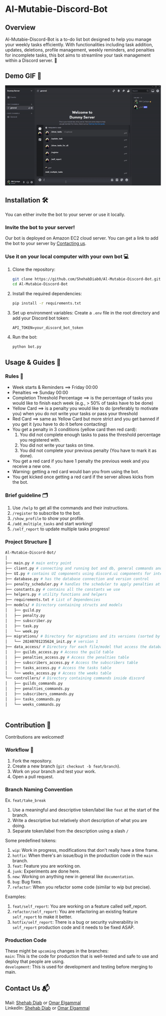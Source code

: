 # Al-Mutabie-Discord-Bot

## Overview

Al-Mutabie-Discord-Bot is a to-do list bot designed to help you manage your weekly tasks efficiently. With functionalities including task addition, updates, deletions, profile management, weekly reminders, and penalties for incomplete tasks, this bot aims to streamline your task management within a Discord server. 📅

## Demo GIF 🎥

![Demo](README_blobs/starter_demo2.gif)


## Installation 🛠️

You can either invite the bot to your server or use it locally.

### Invite the bot to your server!
Our bot is deployed on Amazon EC2 cloud server. You can get a link to add the bot to your server by [Contacting us](#contact-us-📬).

### Use it on your local computer with your own bot 💻
1. Clone the repository:
    ```bash
    git clone https://github.com/ShehabDiab0/Al-Mutabie-Discord-Bot.git
    cd Al-Mutabie-Discord-Bot
    ```

2. Install the required dependencies:
    ```bash
    pip install -r requirements.txt
    ```

3. Set up environment variables:
    Create a `.env` file in the root directory and add your Discord bot token:
    ```env
    API_TOKEN=your_discord_bot_token
    ```

4. Run the bot:
    ```bash
    python bot.py
    ```

## Usage & Guides 📖

### Rules 📝
- Week starts & Reminders ==> Friday 00:00
- Penalties ==> Sunday 00:00
- Completion Threshold Percentage ==> is the percentage of tasks you would like to finish each week (e.g., > 50% of tasks have to be done)
- Yellow Card ==> is a penalty you would like to do (preferably to motivate you) when you do not write your tasks or pass your threshold
- Red Card ==> same as Yellow Card but more strict and you get banned if you get it (you have to do it before contacting)
- You get a penalty in 3 conditions (yellow card then red card):
  1. You did not complete enough tasks to pass the threshold percentage you registered with.
  2. You did not write your tasks on time.
  3. You did not complete your previous penalty (You have to mark it as done).
- You get a red card if you have 1 penalty the previous week and you receive a new one.
- Warning: getting a red card would ban you from using the bot.
- You get kicked once getting a red card if the server allows kicks from the bot.

### Brief guideline 🗂️

1. Use `/help` to get all the commands and their instructions.
2. `/register` to subscribe to the bot.
3. `/show_profile` to show your profile.
4. `/add_multiple_tasks` and start working!
5. `/self_report` to update multiple tasks progress!

### Project Structure 📂
```bash
Al-Mutabie-Discord-Bot/
│
├── main.py # main entry point
├── client.py # connecting and running bot and db, general commands and events
├── UI.py # contains UI components using discord.ui components for interactivity
├── database.py # has the database connection and version control
├── penalty_scheduler.py # handles the scheduler to apply penalties at scheduled times
├── constants.py # contains all the constants we use
├── helpers.py # utility functions and helpers
├── requirements.txt # List of Dependencies
├── models/ # Directory containing structs and models
│   ├── guild.py 
│   ├── penalty.py 
│   ├── subscriber.py 
│   ├── task.py 
│   └── week.py
├── migrations/ # Directory for migrations and its versions (sorted by date, date_MigrationName)
│   └── 20240701235624_init.py # version 1
├── data_access/ # Directory for each file/model that access the database tables
│   ├── guilds_access.py # Access the guild table
│   ├── penalties_access.py # Access the penalties table
│   ├── subscribers_access.py # Access the subscribers table
│   ├── tasks_access.py # Access the tasks table
│   └── weeks_access.py # Access the weeks table
└── controllers/ # Directory containing commands inside discord
│   ├── guilds_commands.py
│   ├── penalties_commands.py
│   ├── subscribers_commands.py
│   ├── tasks_commands.py
│   └── weeks_commands.py
 
```
## Contribution 🤝
Contributions are welcomed!

### Workflow 🔄
1. Fork the repository.
2. Create a new branch (`git checkout -b feat/branch`).
3. Work on your branch and test your work.
4. Open a pull request.

### Branch Naming Convention

Ex. `feat/take_break`
1. Use a meaningful and descriptive token/label like `feat` at the start of the branch.
2. Write a descriptive but relatively short description of what you are doing.
3. Separate token/label from the description using a slash `/`

Some predefined tokens:
1. `wip`: Work in progress, modifications that don't really have a time frame.
2. `hotfix`: When there's an issue/bug in the production code in the `main` branch.
3. `feat`: Feature you are working on.
4. `junk`: Experiments are done here.
5. `new`: Working on anything new in general like `documentation`.
6. `bug`: Bug fixes.
7. `refactor`: When you refactor some code (similar to wip but precise).

Examples:
1. `feat/self_report`: You are working on a feature called self_report.
2. `refactor/self_report`: You are refactoring an existing feature `self_report` to make it better.
3. `hotfix/self_report`: There is a bug or security vulnerability in `self_report` production code and it needs to be fixed ASAP.

### Production Code
These might be `upcoming` changes in the branches:<br>
`main`: This is the code for production that is well-tested and safe to use and deploy that people are using.<br>
`development`: This is used for development and testing before merging to main.

## Contact Us 📬
Mail: [Shehab Diab](mailto:shehabgehaddiab@gmail.com) or [Omar Elgammal](mailto:omarelgammal2004@gmail.com)<br>
LinkedIn: [Shehab Diab](https://www.linkedin.com/in/shehab-diab/) or [Omar Elgammal](https://www.linkedin.com/in/omarelgammal1/)
